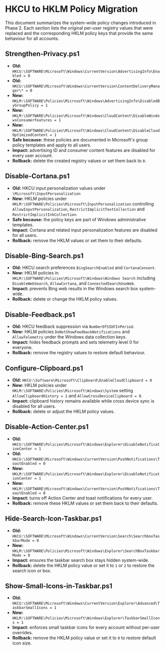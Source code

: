 # HKCU to HKLM Policy Migration

This document summarizes the system-wide policy changes introduced in Phase 2.
Each section lists the original per-user registry values that were replaced and
the corresponding HKLM policy keys that provide the same behaviour for all
accounts.

## Strengthen-Privacy.ps1
- **Old:** `HKCU:\SOFTWARE\Microsoft\Windows\CurrentVersion\AdvertisingInfo\Enabled = 0`
- **Old:** `HKCU:\SOFTWARE\Microsoft\Windows\CurrentVersion\ContentDeliveryManager\* = 0`
- **New:** `HKLM:\SOFTWARE\Policies\Microsoft\Windows\AdvertisingInfo\DisabledByGroupPolicy = 1`
- **New:** `HKLM:\SOFTWARE\Policies\Microsoft\Windows\CloudContent\DisableWindowsConsumerFeatures = 1`
- **New:** `HKLM:\SOFTWARE\Policies\Microsoft\Windows\CloudContent\DisableCloudOptimizedContent = 1`
- **Safe because:** these policies are documented in Microsoft's group policy templates and apply to all users.
- **Impact:** advertising ID and consumer content features are disabled for every user account.
- **Rollback:** delete the created registry values or set them back to `0`.

## Disable-Cortana.ps1
- **Old:** HKCU input personalization values under `\Microsoft\InputPersonalization`
- **New:** HKLM policies under `HKLM:\SOFTWARE\Policies\Microsoft\InputPersonalization` controlling
  `AllowInputPersonalization`, `RestrictImplicitTextCollection` and `RestrictImplicitInkCollection`.
- **Safe because:** the policy keys are part of Windows administrative templates.
- **Impact:** Cortana and related input personalization features are disabled for all users.
- **Rollback:** remove the HKLM values or set them to their defaults.

## Disable-Bing-Search.ps1
- **Old:** HKCU search preferences `BingSearchEnabled` and `CortanaConsent`.
- **New:** HKLM policies in `HKLM:\SOFTWARE\Policies\Microsoft\Windows\Windows Search` including
  `DisableWebSearch`, `AllowCortana`, and `ConnectedSearchUseWeb`.
- **Impact:** prevents Bing web results in the Windows search box system-wide.
- **Rollback:** delete or change the HKLM policy values.

## Disable-Feedback.ps1
- **Old:** HKCU feedback suppression via `NumberOfSIUFInPeriod`.
- **New:** HKLM policies `DoNotShowFeedbackNotifications` and `AllowTelemetry` under the
  Windows data collection keys.
- **Impact:** hides feedback prompts and sets telemetry level 0 for everyone.
- **Rollback:** remove the registry values to restore default behaviour.

## Configure-Clipboard.ps1
- **Old:** `HKCU:\Software\Microsoft\Clipboard\EnableCloudClipboard = 0`
- **New:** HKLM policies under `HKLM:\SOFTWARE\Policies\Microsoft\Windows\System`
  setting `AllowClipboardHistory = 1` and `AllowCrossDeviceClipboard = 0`.
- **Impact:** clipboard history remains available while cross device sync is disabled for all users.
- **Rollback:** delete or adjust the HKLM policy values.

## Disable-Action-Center.ps1
- **Old:** `HKCU:\SOFTWARE\Policies\Microsoft\Windows\Explorer\DisableNotificationCenter = 1`
- **Old:** `HKCU:\SOFTWARE\Microsoft\Windows\CurrentVersion\PushNotifications\ToastEnabled = 0`
- **New:** `HKLM:\SOFTWARE\Policies\Microsoft\Windows\Explorer\DisableNotificationCenter = 1`
- **New:** `HKLM:\SOFTWARE\Microsoft\Windows\CurrentVersion\PushNotifications\ToastEnabled = 0`
- **Impact:** turns off Action Center and toast notifications for every user.
- **Rollback:** remove these HKLM values or set them back to their defaults.

## Hide-Search-Icon-Taskbar.ps1
- **Old:** `HKCU:\SOFTWARE\Microsoft\Windows\CurrentVersion\Search\SearchboxTaskbarMode = 0`
- **New:** `HKLM:\SOFTWARE\Policies\Microsoft\Windows\Explorer\SearchBoxTaskbarMode = 0`
- **Impact:** ensures the taskbar search box stays hidden system-wide.
- **Rollback:** delete the HKLM policy value or set it to `1` or `2` to restore the search icon or box.

## Show-Small-Icons-in-Taskbar.ps1
- **Old:** `HKCU:\SOFTWARE\Microsoft\Windows\CurrentVersion\Explorer\Advanced\TaskbarSmallIcons = 1`
- **New:** `HKLM:\SOFTWARE\Policies\Microsoft\Windows\Explorer\TaskbarSmallIcons = 1`
- **Impact:** enforces small taskbar icons for every account without per-user overrides.
- **Rollback:** remove the HKLM policy value or set it to `0` to restore default icon size.
